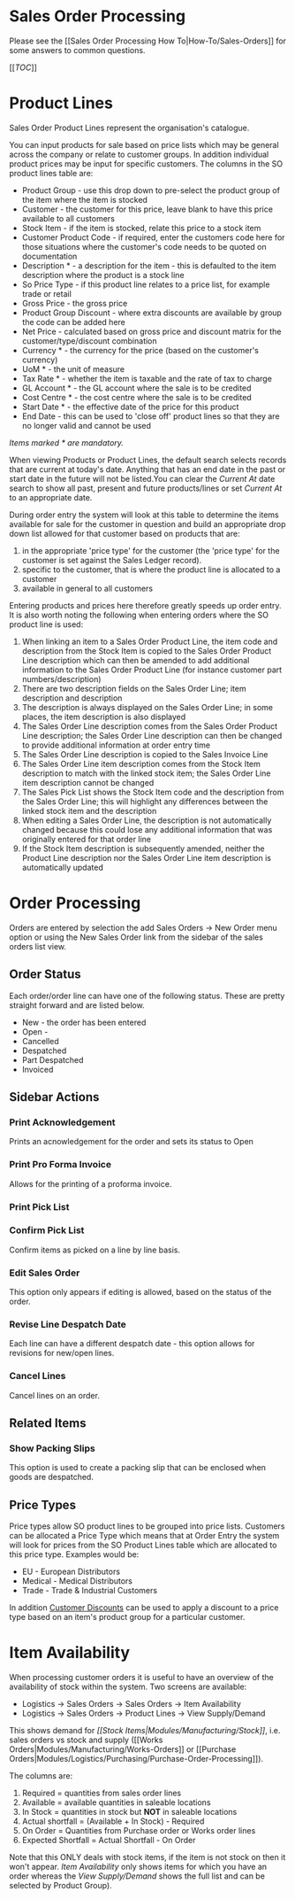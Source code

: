 # Sales Order Processing

Please see the [[Sales Order Processing How To|How-To/Sales-Orders]] for some answers to common questions.

[[_TOC_]]

# Product Lines

Sales Order Product Lines represent the organisation's catalogue. 

You can input products for sale based on price lists which may be general across the company or relate to customer groups. In addition individual product prices may be input for specific customers. The columns in the SO product lines table are:

* Product Group - use this drop down to pre-select the product group of the item where the item is stocked
* Customer - the customer for this price, leave blank to have this price available to all customers
* Stock Item - if the item is stocked, relate this price to a stock item
* Customer Product Code - if required, enter the customers code here for those situations where the customer's code needs to be quoted on documentation
* Description * - a description for the item - this is defaulted to the item description where the product is a stock line
* So Price Type - if this product line relates to a price list, for example trade or retail
* Gross Price - the gross price
* Product Group Discount - where extra discounts are available by group the code can be added here
* Net Price - calculated based on gross price and discount matrix for the customer/type/discount combination
* Currency * - the currency for the price (based on the customer's currency)
* UoM * - the unit of measure
* Tax Rate * - whether the item is taxable and the rate of tax to charge
* GL Account * - the GL account where the sale is to be credited
* Cost Centre * - the cost centre where the sale is to be credited
* Start Date * - the effective date of the price for this product
* End Date - this can be used to 'close off' product lines so that they are no longer valid and cannot be used

*Items marked * are mandatory.*

<span class="attention note">When viewing Products or Product Lines, the default search selects records that are current at today's date. Anything that has an end date in the past or start date in the future will not be listed.You can clear the *Current At* date search to show all past, present and future products/lines or set *Current At* to an appropriate date.</span>

During order entry the system will look at this table to determine the items available for sale for the customer in question and build an appropriate drop down list allowed for that customer based on products that are: 

1. in the appropriate 'price type' for the customer (the 'price type' for the customer is set against the Sales Ledger record).
2. specific to the customer, that is where the product line is allocated to a customer
3. available in general to all customers

Entering products and prices here therefore greatly speeds up order entry. It is also worth noting the following when entering orders where the SO product line is used:

1. When linking an item to a Sales Order Product Line, the item code and description from the Stock Item is copied to the Sales Order Product Line description which can then be amended to add additional information to the Sales Order Product Line (for instance customer part numbers/description)
2. There are two description fields on the Sales Order Line; item description and description
3. The description is always displayed on the Sales Order Line; in some places, the item description is also displayed
4. The Sales Order Line description comes from the Sales Order Product Line description; the Sales Order Line description can then be changed to provide additional information at order entry time
5. The Sales Order Line description is copied to the Sales Invoice Line
6. The Sales Order Line item description comes from the Stock Item description to match with the linked stock item; the Sales Order Line item description cannot be changed
7. The Sales Pick List shows the Stock Item code and the description from the Sales Order Line; this will highlight any differences between the linked stock item and the description
8. When editing a Sales Order Line, the description is not automatically changed because this could lose any additional information that was originally entered for that order line
9. If the Stock Item description is subsequently amended, neither the Product Line description nor the Sales Order Line item description is automatically updated

# Order Processing

Orders are entered by selection the add Sales Orders -> New Order menu option or using the New Sales Order link from the sidebar of the sales orders list view.


## Order Status

Each order/order line can have one of the following status. These are pretty straight forward and are listed below.

* New - the order has been entered
* Open - 
* Cancelled
* Despatched
* Part Despatched
* Invoiced

## Sidebar Actions

###  Print Acknowledgement 

Prints an acnowledgement for the order and sets its status to Open

### Print Pro Forma Invoice

Allows for the printing of a proforma invoice.

### Print Pick List


### Confirm Pick List

Confirm items as picked on a line by line basis.

### Edit Sales Order

This option only appears if editing is allowed, based on the status of the order.

### Revise Line Despatch Date

Each line can have a different despatch date - this option allows for revisions for new/open lines.

### Cancel Lines

Cancel lines on an order.

## Related Items

### Show Packing Slips
This option is used to create a packing slip that can be enclosed when goods are despatched.

## Price Types

Price types allow SO product lines to be grouped into price lists. Customers can be allocated a Price Type which means that at Order Entry the system will look for prices from the SO Product Lines table which are allocated to this price type. Examples would be:

* EU - European Distributors
* Medical - Medical Distributors
* Trade - Trade & Industrial Customers

In addition [Customer Discounts](sales_ledger#customer_discounts) can be used to apply a discount to a price type based on an item's product group for a particular customer.

# Item Availability

When processing customer orders it is useful to have an overview of the availability of stock within the system. Two screens are available:

- Logistics -> Sales Orders ->  Sales Orders -> Item Availability
- Logistics -> Sales Orders ->  Product Lines -> View Supply/Demand

This shows demand for *[[Stock Items|Modules/Manufacturing/Stock]]*, i.e. sales orders vs stock and supply ([[Works Orders|Modules/Manufacturing/Works-Orders]] or [[Purchase Orders|Modules/Logistics/Purchasing/Purchase-Order-Processing]]).

The columns are:

 1.  Required = quantities from sales order lines
 2.  Available = available quantities in saleable locations
 3.  In Stock = quantities in stock but **NOT** in saleable locations
 4.  Actual shortfall = (Available + In Stock) - Required
 5.  On Order = Quantities from Purchase order or Works order lines
 6.  Expected Shortfall = Actual Shortfall - On Order

Note that this ONLY deals with stock items, if the item is not stock on then it won't appear. *Item Availability* only shows items for which you have an order whereas the *View Supply/Demand* shows the full list and can be selected by Product Group).
